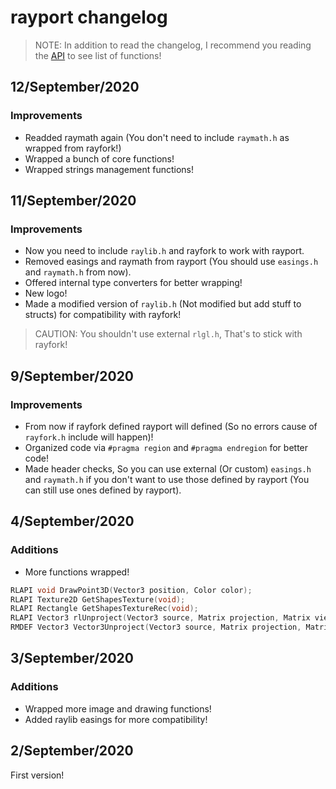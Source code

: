 # rayport changelog

> NOTE: In addition to read the changelog, I recommend you reading the [API](https://github.com/Rabios/rayport/blob/master/api.md) to see list of functions!

## 12/September/2020

### Improvements

- Readded raymath again (You don't need to include `raymath.h` as wrapped from rayfork!)
- Wrapped a bunch of core functions!
- Wrapped strings management functions!

## 11/September/2020

### Improvements

- Now you need to include `raylib.h` and rayfork to work with rayport.
- Removed easings and raymath from rayport (You should use `easings.h` and `raymath.h` from now).
- Offered internal type converters for better wrapping!
- New logo!
- Made a modified version of `raylib.h` (Not modified but add stuff to structs) for compatibility with rayfork!

> CAUTION: You shouldn't use external `rlgl.h`, That's to stick with rayfork!

## 9/September/2020

### Improvements

- From now if rayfork defined rayport will defined (So no errors cause of `rayfork.h` include will happen)!
- Organized code via `#pragma region` and `#pragma endregion` for better code!
- Made header checks, So you can use external (Or custom) `easings.h` and `raymath.h` if you don't want to use those defined by rayport (You can still use ones defined by rayport).

## 4/September/2020

### Additions

- More functions wrapped!

```c
RLAPI void DrawPoint3D(Vector3 position, Color color);
RLAPI Texture2D GetShapesTexture(void);
RLAPI Rectangle GetShapesTextureRec(void);
RLAPI Vector3 rlUnproject(Vector3 source, Matrix projection, Matrix view);
RMDEF Vector3 Vector3Unproject(Vector3 source, Matrix projection, Matrix view);
```

## 3/September/2020

### Additions

- Wrapped more image and drawing functions!
- Added raylib easings for more compatibility!

## 2/September/2020

First version!